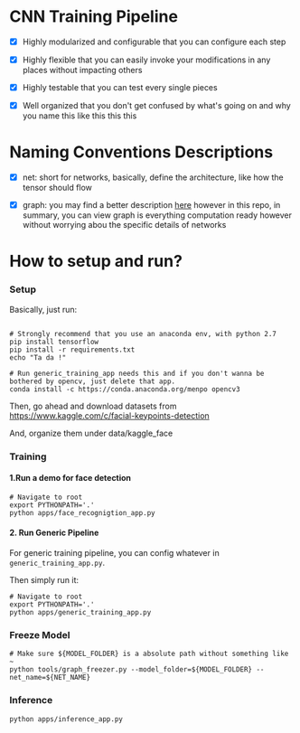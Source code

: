 # CNN Training Pipeline

- [X] Highly modularized and configurable that you can configure each step

- [X] Highly flexible that you can easily invoke your modifications in any places without impacting others

- [X] Highly testable that you can test every single pieces

- [X] Well organized that you don't get confused by what's going on and why you name this like this this this


# Naming Conventions Descriptions

- [X] net: short for networks, basically, define the architecture, like how the tensor should flow

- [X] graph: you may find a better description [here](https://www.tensorflow.org/programmers_guide/graphs)
however in this repo, in summary, you can view graph is everything computation ready however without worrying abou the specific details of networks

# How to setup and run?

### Setup

Basically, just run:

```

# Strongly recommend that you use an anaconda env, with python 2.7
pip install tensorflow
pip install -r requirements.txt
echo "Ta da !"

# Run generic_training_app needs this and if you don't wanna be bothered by opencv, just delete that app.
conda install -c https://conda.anaconda.org/menpo opencv3

```

Then, go ahead and download datasets from https://www.kaggle.com/c/facial-keypoints-detection

And, organize them under data/kaggle_face

### Training

#### 1.Run a demo for face detection

```
# Navigate to root
export PYTHONPATH='.'
python apps/face_recognigtion_app.py
```


#### 2. Run Generic Pipeline

For generic training pipeline, you can config whatever in `generic_training_app.py`.

Then simply run it:

```
# Navigate to root
export PYTHONPATH='.'
python apps/generic_training_app.py

```

### Freeze Model

```
# Make sure ${MODEL_FOLDER} is a absolute path without something like ~
python tools/graph_freezer.py --model_folder=${MODEL_FOLDER} --net_name=${NET_NAME}
```

### Inference

```
python apps/inference_app.py
```